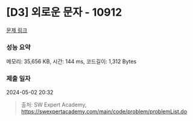# [D3] 외로운 문자 - 10912 

[문제 링크](https://swexpertacademy.com/main/code/problem/problemDetail.do?contestProbId=AXVJuEvqLAADFASe) 

### 성능 요약

메모리: 35,656 KB, 시간: 144 ms, 코드길이: 1,312 Bytes

### 제출 일자

2024-05-02 20:32



> 출처: SW Expert Academy, https://swexpertacademy.com/main/code/problem/problemList.do